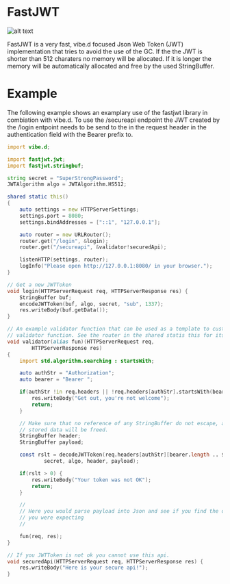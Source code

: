FastJWT
=======

![alt text](https://travis-ci.org/burner/fastjwt.svg?branch=master)

FastJWT is a very fast, vibe.d focused Json Web Token (JWT) implementation that 
tries to avoid the use of the GC. If the the JWT is shorter than 512 charaters no
memory will be allocated. If it is longer the memory will be automatically
allocated and free by the used StringBuffer.

Example
=======

The following example shows an examplary use of the fastjwt library in
combiation with vibe.d.
To use the /secureapi endpoint the JWT created by the /login entpoint needs to
be send to the in the request header in the authentication field with the
Bearer prefix to.

```d
import vibe.d;

import fastjwt.jwt;
import fastjwt.stringbuf;

string secret = "SuperStrongPassword";
JWTAlgorithm algo = JWTAlgorithm.HS512;

shared static this()
{
	auto settings = new HTTPServerSettings;
	settings.port = 8080;
	settings.bindAddresses = ["::1", "127.0.0.1"];

	auto router = new URLRouter();
	router.get("/login", &login);
	router.get("/secureapi", &validator!securedApi);

	listenHTTP(settings, router);
	logInfo("Please open http://127.0.0.1:8080/ in your browser.");
}

// Get a new JWTToken
void login(HTTPServerRequest req, HTTPServerResponse res) {
	StringBuffer buf;
	encodeJWTToken(buf, algo, secret, "sub", 1337);
	res.writeBody(buf.getData());
}

// An example validator function that can be used as a template to custom
// validator function. See the router in the shared statis this for its usage.
void validator(alias fun)(HTTPServerRequest req,
		HTTPServerResponse res)
{
	import std.algorithm.searching : startsWith;

	auto authStr = "Authorization";
	auto bearer = "Bearer ";

	if(authStr !in req.headers || !req.headers[authStr].startsWith(bearer)) {
		res.writeBody("Get out, you're not welcome");
		return;
	}

	// Make sure that no reference of any StringBuffer do not escape, as their
	// stored data will be freed.
	StringBuffer header;
	StringBuffer payload;

	const rslt = decodeJWTToken(req.headers[authStr][bearer.length .. $],
			secret, algo, header, payload);

	if(rslt > 0) {
		res.writeBody("Your token was not OK");
		return;
	}

	//
	// Here you would parse payload into Json and see if you find the data
	// you were expecting
	//

	fun(req, res);
}

// If you JWTToken is not ok you cannot use this api.
void securedApi(HTTPServerRequest req, HTTPServerResponse res) {
	res.writeBody("Here is your secure api!");
}
```
